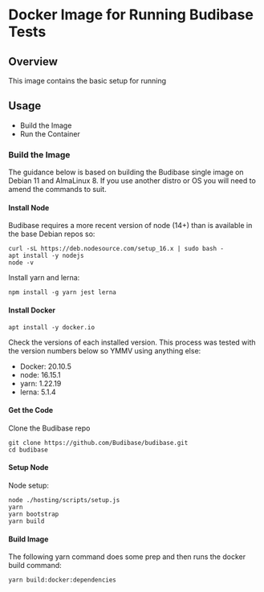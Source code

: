 # Docker Image for Running Budibase Tests

## Overview
This image contains the basic setup for running 

## Usage

- Build the Image
- Run the Container


### Build the Image
The guidance below is based on building the Budibase single image on Debian 11 and AlmaLinux 8. If you use another distro or OS you will need to amend the commands to suit. 
#### Install Node
Budibase requires a more recent version of node (14+) than is available in the base Debian repos so:

```
curl -sL https://deb.nodesource.com/setup_16.x | sudo bash -
apt install -y nodejs
node -v
```
Install yarn and lerna:
```
npm install -g yarn jest lerna
```
#### Install Docker

```
apt install -y docker.io
```

Check the versions of each installed version. This process was tested with the version numbers below so YMMV using anything else:

- Docker: 20.10.5
- node: 16.15.1
- yarn: 1.22.19
- lerna: 5.1.4

#### Get the Code
Clone the Budibase repo
```
git clone https://github.com/Budibase/budibase.git
cd budibase
```
#### Setup Node
Node setup:
```
node ./hosting/scripts/setup.js
yarn
yarn bootstrap
yarn build
```
#### Build Image
The following yarn command does some prep and then runs the docker build command:
```
yarn build:docker:dependencies
```
